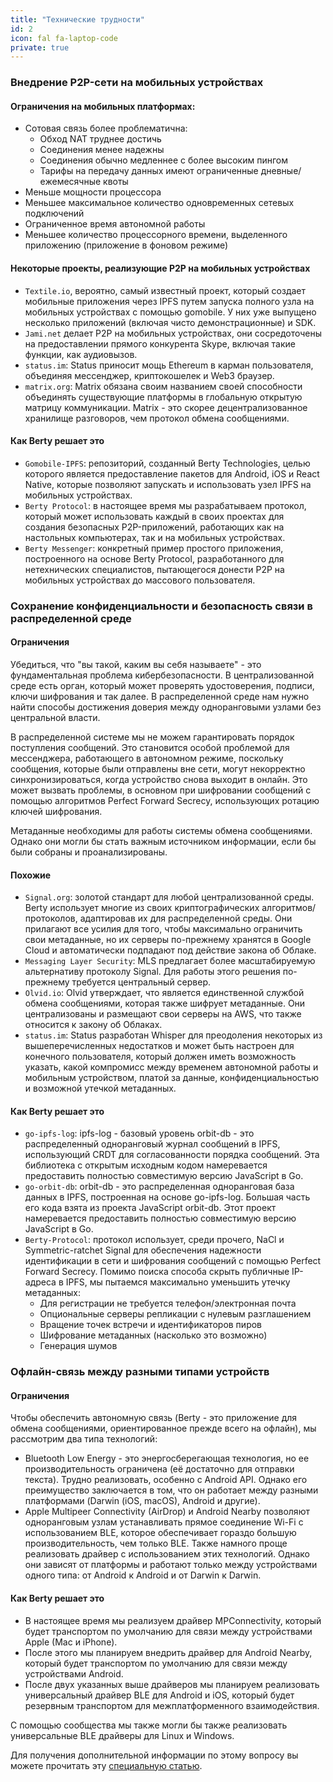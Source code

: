 ```yaml
---
title: "Технические трудности"
id: 2
icon: fal fa-laptop-code
private: true
---
```


### Внедрение P2P-сети на мобильных устройствах

#### Ограничения на мобильных платформах:

* Сотовая связь более проблематична:
    * Обход NAT труднее достичь
    * Соединения менее надежны
    * Соединения обычно медленнее с более высоким пингом
    * Тарифы на передачу данных имеют ограниченные дневные/ежемесячные квоты
* Меньше мощности процессора
* Меньшее максимальное количество одновременных сетевых подключений
* Ограниченное время автономной работы
* Меньшее количество процессорного времени, выделенного приложению (приложение в фоновом режиме)

#### Некоторые проекты, реализующие P2P на мобильных устройствах

* `Textile.io`, вероятно, самый известный проект, который создает мобильные приложения через IPFS путем запуска полного узла на мобильных устройствах с помощью gomobile. У них уже выпущено несколько приложений (включая чисто демонстрационные) и SDK.
* `Jami.net` делает P2P на мобильных устройствах, они сосредоточены на предоставлении прямого конкурента Skype, включая такие функции, как аудиовызов.
* `status.im`: Status приносит мощь Ethereum в карман пользователя, объединяя мессенджер, криптокошелек и Web3 браузер.
* `matrix.org`: Matrix обязана своим названием своей способности объединять существующие платформы в глобальную открытую матрицу коммуникации. Matrix - это скорее децентрализованное хранилище разговоров, чем протокол обмена сообщениями.

#### Как Berty решает это

* `Gomobile-IPFS`: репозиторий, созданный Berty Technologies, целью которого является предоставление пакетов для Android, iOS и React Native, которые позволяют запускать и использовать узел IPFS на мобильных устройствах.
* `Berty Protocol`: в настоящее время мы разрабатываем протокол, который может использовать каждый в своих проектах для создания безопасных P2P-приложений, работающих как на настольных компьютерах, так и на мобильных устройствах.
* `Berty Messenger`: конкретный пример простого приложения, построенного на основе Berty Protocol, разработанного для нетехнических специалистов, пытающегося донести P2P на мобильных устройствах до массового пользователя.

### Сохранение конфиденциальности и безопасность связи в распределенной среде

#### Ограничения

Убедиться, что "вы такой, каким вы себя называете" - это фундаментальная проблема кибербезопасности. В централизованной среде есть орган, который может проверять удостоверения, подписи, ключи шифрования и так далее. В распределенной среде нам нужно найти способы достижения доверия между одноранговыми узлами без центральной власти.

В распределенной системе мы не можем гарантировать порядок поступления сообщений. Это становится особой проблемой для мессенджера, работающего в автономном режиме, поскольку сообщения, которые были отправлены вне сети, могут некорректно синхронизироваться, когда устройство снова выходит в онлайн. Это может вызвать проблемы, в основном при шифровании сообщений с помощью алгоритмов Perfect Forward Secrecy, использующих ротацию ключей шифрования.

Метаданные необходимы для работы системы обмена сообщениями. Однако они могли бы стать важным источником информации, если бы были собраны и проанализированы.

#### Похожие

* `Signal.org`: золотой стандарт для любой централизованной среды. Berty использует многие из своих криптографических алгоритмов/протоколов, адаптировав их для распределенной среды. Они прилагают все усилия для того, чтобы максимально ограничить свои метаданные, но их серверы по-прежнему хранятся в Google Cloud и автоматически подпадают под действие закона об Облаке.
* `Messaging Layer Security`: MLS предлагает более масштабируемую альтернативу протоколу Signal. Для работы этого решения по-прежнему требуется центральный сервер.
* `Olvid.io`: Olvid утверждает, что является единственной службой обмена сообщениями, которая также шифрует метаданные. Они централизованы и размещают свои серверы на AWS, что также относится к закону об Облаках.
* `status.im`: Status разработан Whisper для преодоления некоторых из вышеперечисленных недостатков и может быть настроен для конечного пользователя, который должен иметь возможность указать, какой компромисс между временем автономной работы и мобильным устройством, платой за данные, конфиденциальностью и возможной утечкой метаданных.

#### Как Berty решает это

* `go-ipfs-log`: ipfs-log - базовый уровень orbit-db - это распределенный одноранговый журнал сообщений в IPFS, использующий CRDT для согласованности порядка сообщений. Эта библиотека с открытым исходным кодом намеревается предоставить полностью совместимую версию JavaScript в Go.
* `go-orbit-db`: orbit-db - это распределенная одноранговая база данных в IPFS, построенная на основе go-ipfs-log. Большая часть его кода взята из проекта JavaScript orbit-db. Этот проект намеревается предоставить полностью совместимую версию JavaScript в Go.
* ` Berty-Protocol `: протокол использует, среди прочего, NaCl и Symmetric-ratchet Signal для обеспечения надежности идентификации в сети и шифрования сообщений с помощью Perfect Forward Secrecy. Помимо поиска способа скрыть публичные IP-адреса в IPFS, мы пытаемся максимально уменьшить утечку метаданных:
    * Для регистрации не требуется телефон/электронная почта
    * Опциональные серверы репликации с нулевым разглашением
    * Вращение точек встречи и идентификаторов пиров
    * Шифрование метаданных (насколько это возможно)
    * Генерация шумов

### Офлайн-связь между разными типами устройств

#### Ограничения
Чтобы обеспечить автономную связь (Berty - это приложение для обмена сообщениями, ориентированное прежде всего на офлайн), мы рассмотрим два типа технологий:
- Bluetooth Low Energy - это энергосберегающая технология, но ее производительность ограничена (её достаточно для отправки текста). Трудно реализовать, особенно с Android API. Однако его преимущество заключается в том, что он работает между разными платформами (Darwin (iOS, macOS), Android и другие).
- Apple Multipeer Connectivity (AirDrop) и Android Nearby позволяют одноранговым узлам устанавливать прямое соединение Wi-Fi с использованием BLE, которое обеспечивает гораздо большую производительность, чем только BLE. Также намного проще реализовать драйвер с использованием этих технологий. Однако они зависят от платформы и работают только между устройствами одного типа: от Android к Android и от Darwin к Darwin.

#### Как Berty решает это

- В настоящее время мы реализуем драйвер MPConnectivity, который будет транспортом по умолчанию для связи между устройствами Apple (Mac и iPhone).
- После этого мы планируем внедрить драйвер для Android Nearby, который будет транспортом по умолчанию для связи между устройствами Android.
- После двух указанных выше драйверов мы планируем реализовать универсальный драйвер BLE для Android и iOS, который будет резервным транспортом для межплатформенного взаимодействия.

С помощью сообщества мы также могли бы также реализовать универсальные BLE драйверы для Linux и Windows.

Для получения дополнительной информации по этому вопросу вы можете прочитать эту [специальную статью](https://berty.tech/blog/bluetooth-low-energy/).
